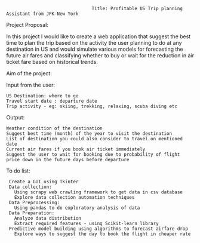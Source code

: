                                     Title: Profitable US Trip planning Assistant from JFK-New York


Project Proposal:
    
   In this project I would like to create a web application that suggest the best time to plan the trip based on the activity the user planning to do at any destination in US and would simulate various models for forecasting the future air fares and classifying whether to buy or wait for the reduction in air ticket fare based on historical trends.

Aim of the project:
  
  Input from the user:
    
    US Destination: where to go
    Travel start date : departure date  
    Trip activity - eg: skiing, trekking, relaxing, scuba diving etc

  Output:
   
    Weather condition of the destination
    Suggest best time (month) of the year to visit the destination
    List of destination you could also consider to travel on mentioned date
    Current air fares if you book air ticket immediately
    Suggest the user to wait for booking due to probability of flight price down in the future days before departure

To do list:

     Create a GUI using Tkinter
     Data collection: 
       Using scrapy web crawling framework to get data in csv database
       Explore data collection automation techniques 
     Data Preprocessing:
       Using pandas to do exploratory analysis of data
     Data Preparation: 
       Analyze data distribution
       Extract required features - using Scikit-learn library
     Predictive model building using algorithms to forecast airfare drop 
       Explore ways to suggest the day to book the flight in cheaper rate
           
  
